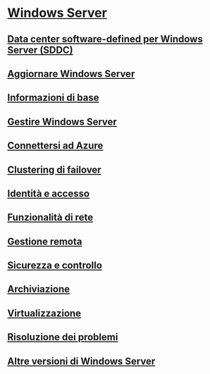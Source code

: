 # [Windows Server](windows-server.md)
## [Data center software-defined per Windows Server (SDDC)](sddc.md)
## [Aggiornare Windows Server](upgrade/upgrade-overview.md)
## [Informazioni di base](get-started/Server-Basics.md)
## [Gestire Windows Server](administration/manage-windows-server.md)
## [Connettersi ad Azure](azure-hybrid-services/index.md)
## [Clustering di failover](failover-clustering/failover-clustering-overview.md)
## [Identità e accesso](identity/Identity-and-Access.md)
## [Funzionalità di rete](networking/Networking.md)
## [Gestione remota](remote/index.md)
## [Sicurezza e controllo](security/security-and-assurance.md)
## [Archiviazione](storage/storage.md)
## [Virtualizzazione](virtualization/virtualization.md)
## [Risoluzione dei problemi](troubleshoot/windows-server-support-solutions.md)
## [Altre versioni di Windows Server](windows-server-versions.md)